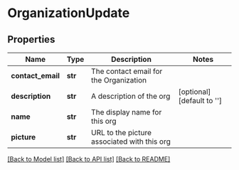 # OrganizationUpdate

## Properties
Name | Type | Description | Notes
------------ | ------------- | ------------- | -------------
**contact_email** | **str** | The contact email for the Organization | 
**description** | **str** | A description of the org | [optional] [default to '']
**name** | **str** | The display name for this org | 
**picture** | **str** | URL to the picture associated with this org | 

[[Back to Model list]](../README.md#documentation-for-models) [[Back to API list]](../README.md#documentation-for-api-endpoints) [[Back to README]](../README.md)


